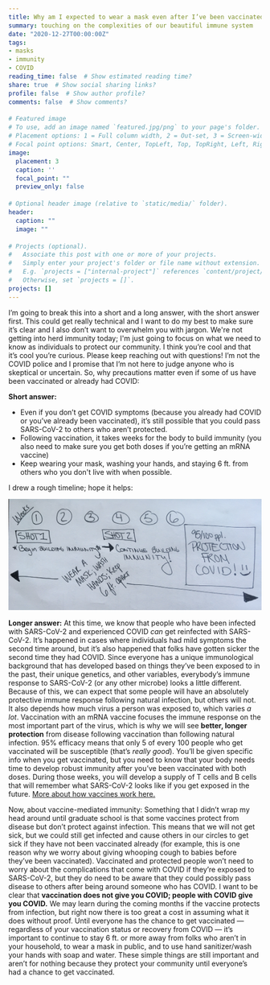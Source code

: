 ```yaml
---
title: Why am I expected to wear a mask even after I’ve been vaccinated or had COVID?
summary: touching on the complexities of our beautiful immune system
date: "2020-12-27T00:00:00Z"
tags:
- masks
- immunity
- COVID
reading_time: false  # Show estimated reading time?
share: true  # Show social sharing links?
profile: false  # Show author profile?
comments: false  # Show comments?

# Featured image
# To use, add an image named `featured.jpg/png` to your page's folder.
# Placement options: 1 = Full column width, 2 = Out-set, 3 = Screen-width
# Focal point options: Smart, Center, TopLeft, Top, TopRight, Left, Right, BottomLeft, Bottom, BottomRight
image:
  placement: 3
  caption: ''
  focal_point: ""
  preview_only: false

# Optional header image (relative to `static/media/` folder).
header:
  caption: ""
  image: ""

# Projects (optional).
#   Associate this post with one or more of your projects.
#   Simply enter your project's folder or file name without extension.
#   E.g. `projects = ["internal-project"]` references `content/project/deep-learning/index.md`.
#   Otherwise, set `projects = []`.
projects: []
---
```

I’m going to break this into a short and a long answer, with the short answer first. This could get really technical and I want to do my best to make sure it’s clear and I also don’t want to overwhelm you with jargon. We're not getting into herd immunity today; I'm just going to focus on what we need to know as individuals to protect our community. I think you’re cool and that it’s cool you’re curious. Please keep reaching out with questions! I’m not the COVID police and I promise that I’m not here to judge anyone who is skeptical or uncertain. So, why precautions matter even if some of us have been vaccinated or already had COVID:

**Short answer:**
- Even if you don’t get COVID symptoms (because you already had COVID or you’ve already been vaccinated), it’s still possible that you could pass SARS-CoV-2 to others who aren’t protected. 
- Following vaccination, it takes weeks for the body to build immunity (you also need to make sure you get both doses if you’re getting an mRNA vaccine)
- Keep wearing your mask, washing your hands, and staying 6 ft. from others who you don't live with when possible.

I drew a rough timeline; hope it helps:

<img src= "timeline.JPG">

**Longer answer:**
At this time, we know that people who have been infected with SARS-CoV-2 and experienced COVID *can* get reinfected with SARS-CoV-2. It’s happened in cases where individuals had mild symptoms the second time around, but it’s also happened that folks have gotten sicker the second time they had COVID. Since everyone has a unique immunological background that has developed based on things they’ve been exposed to in the past, their unique genetics, and other variables, everybody’s immune response to SARS-CoV-2 (or any other microbe) looks a little different. Because of this, we can expect that some people will have an absolutely protective immune response following natural infection, but others will not. It also depends how much virus a person was exposed to, which varies *a lot*. Vaccination with an mRNA vaccine focuses the immune response on the most important part of the virus, which is why we will see **better, longer protection** from disease following vaccination than following natural infection. 95% efficacy means that only 5 of every 100 people who get vaccinated will be susceptible (that’s *really good*). You’ll be given specific info when you get vaccinated, but you need to know that your body needs time to develop robust immunity after you’ve been vaccinated with both doses. During those weeks, you will develop a supply of T cells and B cells that will remember what SARS-CoV-2 looks like if you get exposed in the future. [More about how vaccines work here.](https://www.cdc.gov/coronavirus/2019-ncov/vaccines/different-vaccines/how-they-work.html?CDC_AA_refVal=https%3A%2F%2Fwww.cdc.gov%2Fcoronavirus%2F2019-ncov%2Fvaccines%2Fabout-vaccines%2Fhow-they-work.html)

Now, about vaccine-mediated immunity: Something that I didn’t wrap my head around until graduate school is that some vaccines protect from disease but don’t protect against infection. This means that we will not get sick, but we could still get infected and cause others in our circles to get sick if they have not been vaccinated already (for example, this is one reason why we worry about giving whooping cough to babies before they’ve been vaccinated). Vaccinated and protected people won’t need to worry about the complications that come with COVID if they’re exposed to SARS-CoV-2, but they do need to be aware that they could possibly pass disease to others after being around someone who has COVID. I want to be clear that **vaccination does not give you COVID; people with COVID give you COVID.** We may learn during the coming months if the vaccine protects from infection, but right now there is too great a cost in assuming what it does without proof. Until everyone has the chance to get vaccinated — regardless of your vaccination status or recovery from COVID — it’s important to continue to stay 6 ft. or more away from folks who aren’t in your household, to wear a mask in public, and to use hand sanitizer/wash your hands with soap and water. These simple things are still important and aren’t for nothing because they protect your community until everyone’s had a chance to get vaccinated.
